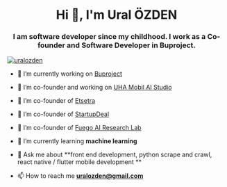 <h1 align="center">Hi 👋, I'm Ural ÖZDEN</h1>
<h3 align="center">I am software developer since my childhood. I work as a Co-founder and Software Developer in Buproject.</h3>

<p align="left"> <a href="https://twitter.com/uralozden" target="blank"><img src="https://img.shields.io/twitter/follow/uralozden?logo=twitter&style=for-the-badge" alt="uralozden" /></a> </p>


- 🔭 I’m currently working on [Buproject](https://www.buproject.net/)

- 🔭 I’m co-founder and working on [UHA Mobil AI Studio](https://studio.buproject.net/)

- 🔭 I’m co-founder of [Etsetra](https://www.etsetra.com/)

- 🔭 I’m co-founder of [StartupDeal](https://startupdeal.co/)

- 🔭 I’m co-founder of [Fuego AI Research Lab](https://fuego.wtf/)

- 🌱 I’m currently learning **machine learning**

- 💬 Ask me about **front end development, python scrape and crawl, react native / flutter mobile development **

- 📫 How to reach me **uralozden@gmail.com**
